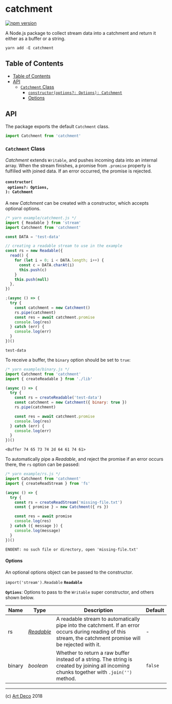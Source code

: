 # catchment

[![npm version](https://badge.fury.io/js/catchment.svg)](https://npmjs.org/package/catchment)

A Node.js package to collect stream data into a catchment and return it either as a buffer or a string.

```
yarn add -E catchment
```

## Table of Contents

- [Table of Contents](#table-of-contents)
- [API](#api)
  * [`Catchment` Class](#catchment-class)
    * [`constructor(options?: Options): Catchment`](#constructoroptions-options-catchment)
    * [Options](#options)

## API

The package exports the default `Catchment` class.

```js
import Catchment from 'catchment'
```

### `Catchment` Class

_Catchment_ extends `Writable`, and pushes incoming data into an internal array. When the stream finishes, a promise from `.promise` property is fulfilled with joined data. If an error occurred, the promise is rejected.


#### `constructor(`<br/>&nbsp;&nbsp;`options?: Options,`<br/>`): Catchment`

A new _Catchment_ can be created with a constructor, which accepts optional options.

```javascript
/* yarn example/catchment.js */
import { Readable } from 'stream'
import Catchment from 'catchment'

const DATA = 'test-data'

// creating a readable stream to use in the example
const rs = new Readable({
  read() {
    for (let i = 0; i < DATA.length; i++) {
      const c = DATA.charAt(i)
      this.push(c)
    }
    this.push(null)
  },
})

;(async () => {
  try {
    const catchment = new Catchment()
    rs.pipe(catchment)
    const res = await catchment.promise
    console.log(res)
  } catch (err) {
    console.log(err)
  }
})()
```

```
test-data
```

To receive a buffer, the `binary` option should be set to `true`:

```javascript
/* yarn example/binary.js */
import Catchment from 'catchment'
import { createReadable } from './lib'

(async () => {
  try {
    const rs = createReadable('test-data')
    const catchment = new Catchment({ binary: true })
    rs.pipe(catchment)

    const res = await catchment.promise
    console.log(res)
  } catch (err) {
    console.log(err)
  }
})()
```

```
<Buffer 74 65 73 74 2d 64 61 74 61>
```

To automatically pipe a _Readable_, and reject the promise if an error occurs there, the `rs` option can be passed:

```javascript
/* yarn example/rs.js */
import Catchment from 'catchment'
import { createReadStream } from 'fs'

(async () => {
  try {
    const rs = createReadStream('missing-file.txt')
    const { promise } = new Catchment({ rs })

    const res = await promise
    console.log(res)
  } catch ({ message }) {
    console.log(message)
  }
})()
```

```
ENOENT: no such file or directory, open 'missing-file.txt'
```

#### Options

An optional options object can be passed to the constructor.

`import('stream').Readable` __<a name="readable">`Readable`</a>__

__`Options`__: Options to pass to the `Writable` super constructor, and others shown below.

| Name | Type | Description | Default |
| ---- | ---- | ----------- | ------- |
| rs | [_Readable_](#readable) | A readable stream to automatically pipe into the catchment. If an error occurs during reading of this stream, the catchment promise will be rejected with it. | - |
| binary | _boolean_ | Whether to return a raw buffer instead of a string. The string is created by joining all incoming chunks together with `.join('')` method. | `false` |


---

(c) [Art Deco][1] 2018

[1]: https://artdeco.bz
